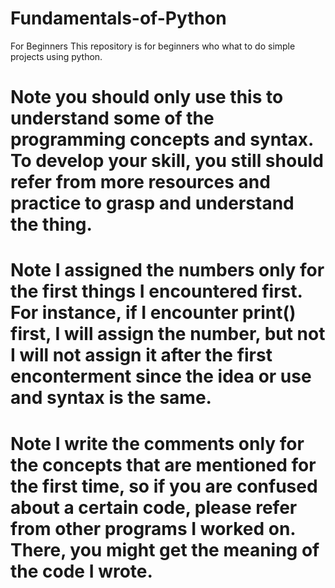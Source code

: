 # Fundamentals-of-Python

For Beginners
This repository is for beginners who what to do simple projects using python.

# Note you should only use this to understand some of the programming concepts and syntax. To develop your skill, you still should refer from more resources and practice to grasp and understand the thing.

# Note I assigned the numbers only for the first things I encountered first. For instance, if I encounter print() first, I will assign the number, but not I will not assign it after the first enconterment since the idea or use and syntax is the same.

# Note I write the comments only for the concepts that are mentioned for the first time, so if you are confused about a certain code, please refer from other programs I worked on. There, you might get the meaning of the code I wrote.
